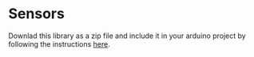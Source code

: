 # Sensors

Downlad this library as a zip file and include it in your arduino project by following the instructions [here](https://www.arduino.cc/en/guide/libraries#toc4).
